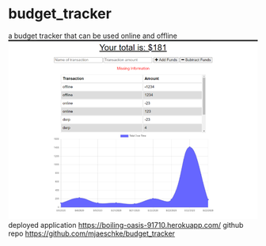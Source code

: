 # budget_tracker

a budget tracker that can be used online and offline
![budget tracker](public/icons/images/budget.png)
deployed application
https://boiling-oasis-91710.herokuapp.com/
github repo
https://github.com/mjaeschke/budget_tracker
